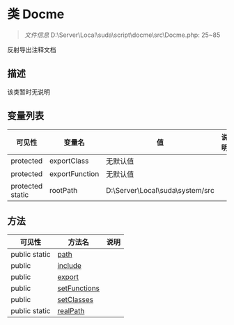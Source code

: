 #  类 Docme

> *文件信息* D:\Server\Local\suda\script\docme\src\Docme.php: 25~85

反射导出注释文档

## 描述

该类暂时无说明





## 变量列表
| 可见性 |  变量名  |  值| 说明 |
|--------|----|---|---|
| protected   | exportClass | 无默认值 | | 
| protected   | exportFunction | 无默认值 | | 
| protected static  | rootPath | D:\Server\Local\suda\system/src | | 



## 方法


| 可见性 | 方法名 | 说明 |
|--------|-------|------|
| public static|[path](Docme/path.md) |  |
| public |[include](Docme/include.md) |  |
| public |[export](Docme/export.md) |  |
| public |[setFunctions](Docme/setFunctions.md) |  |
| public |[setClasses](Docme/setClasses.md) |  |
| public static|[realPath](Docme/realPath.md) |  |
